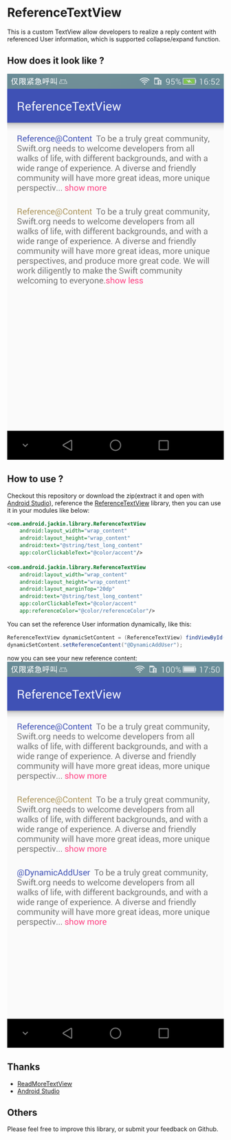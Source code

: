 # ReferenceTextView
This is a custom TextView allow developers to realize a reply content with referenced User information, which is supported collapse/expand function.

## How does it look like ?
![](https://github.com/LiuJQ/ReferenceTextView/blob/master/screenshot.png)

## How to use ?
Checkout this repository or download the zip(extract it and open with [Android Studio](https://developer.android.com/studio/index.html)),
reference the [ReferenceTextView](https://github.com/LiuJQ/ReferenceTextView) library, then you can use it in your modules like below:
```xml
<com.android.jackin.library.ReferenceTextView
    android:layout_width="wrap_content"
    android:layout_height="wrap_content"
    android:text="@string/test_long_content"
    app:colorClickableText="@color/accent"/>

<com.android.jackin.library.ReferenceTextView
    android:layout_width="wrap_content"
    android:layout_height="wrap_content"
    android:layout_marginTop="20dp"
    android:text="@string/test_long_content"
    app:colorClickableText="@color/accent"
    app:referenceColor="@color/referenceColor"/>
```
You can set the reference User information dynamically, like this:
```java
ReferenceTextView dynamicSetContent = (ReferenceTextView) findViewById(R.id.dynamic_set_content);
dynamicSetContent.setReferenceContent("@DynamicAddUser");
```
now you can see your new reference content:
![](https://github.com/LiuJQ/ReferenceTextView/blob/master/screenshot_dynamic.png)

## Thanks
* [ReadMoreTextView](https://github.com/borjabravo10/ReadMoreTextView)
* [Android Studio](https://developer.android.com/studio/index.html)

## Others
Please feel free to improve this library, or submit your feedback on Github.
